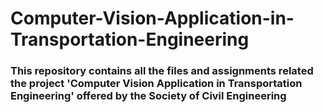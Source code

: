 # Computer-Vision-Application-in-Transportation-Engineering

### This repository contains all the files and assignments related the project **'Computer Vision Application in Transportation Engineering'** offered by the **Society of Civil Engineering**
